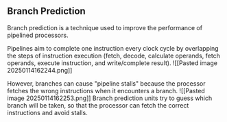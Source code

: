## Branch Prediction
Branch prediction is a technique used to improve the performance of pipelined processors. 

Pipelines aim to complete one instruction every clock cycle by overlapping the steps of instruction execution (fetch, decode, calculate operands, fetch operands, execute instruction, and write/complete result).
![[Pasted image 20250114162244.png]]

However, branches can cause "pipeline stalls" because the processor fetches the wrong instructions when it encounters a branch.
![[Pasted image 20250114162253.png]]
Branch prediction units try to guess which branch will be taken, so that the processor can fetch the correct instructions and avoid stalls.

